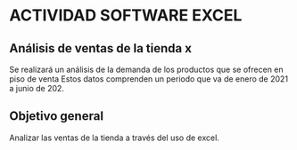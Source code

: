 # ACTIVIDAD SOFTWARE EXCEL

## Análisis de ventas de la tienda x
Se realizará un análisis de la demanda de los productos que se ofrecen en piso de venta
Estos datos comprenden un periodo que va de enero de 2021 a junio de 202.

## Objetivo general
Analizar las ventas de la tienda a través del uso de excel.

